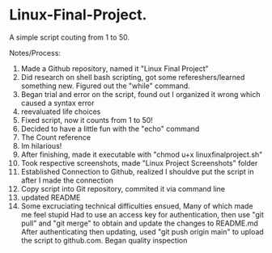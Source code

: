 # Linux-Final-Project.
A simple script couting from 1 to 50. 

Notes/Process:
1. Made a Github repository, named it "Linux Final Project"
2. Did research on shell bash scripting, got some refereshers/learned something new. Figured out the "while" command. 
3. Began trial and error on the script, found out I organized it wrong which caused a syntax error
4. reevaluated life choices
5. Fixed script, now it counts from 1 to 50!
6. Decided to have a little fun with the "echo" command
7. The Count reference
8. Im hilarious!
9. After finishing, made it executable with "chmod u+x linuxfinalproject.sh"
10. Took respective screenshots, made "Linux Project Screenshots" folder
11. Established Connection to Github, realized I shouldve put the script in after I made the connection
12. Copy script into Git repository, commited it via command line
13. updated README
14. Some excruciating technical difficulties ensued, Many of which made me feel stupid 
Had to use an access key for authentication, then use "git pull" and "git merge" to obtain and update the changes to README.md
After authenticating then updating, used "git push origin main" to upload the script to github.com.
Began quality inspection
